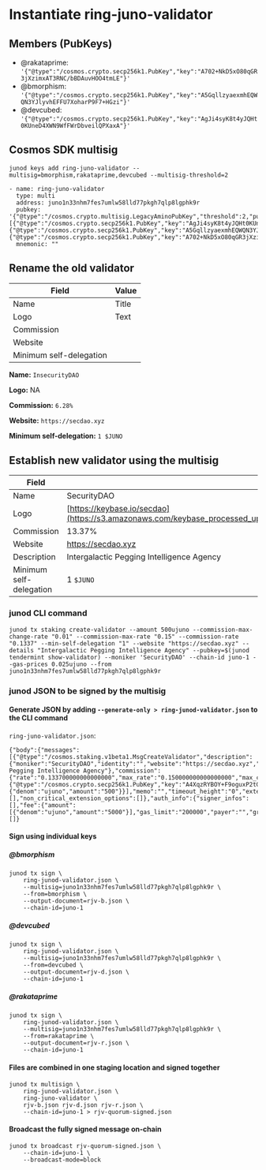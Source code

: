 # Instantiate ring-juno-validator
## Members (PubKeys)
- @rakataprime: `'{"@type":"/cosmos.crypto.secp256k1.PubKey","key":"A702+NkD5xO80qGR3jXzimxAT3RNC/bBDAuvHOO4tmLE"}'`
- @bmorphism: `'{"@type":"/cosmos.crypto.secp256k1.PubKey","key":"A5GqllzyaexmhEQWQN3YJlyvhEFFU7XoharP9F7+HGzi"}'`
- @devcubed: `'{"@type":"/cosmos.crypto.secp256k1.PubKey","key":"AgJi4syK8t4yJQHt0KUneD4XWN9WfFWrDbveilQPXaxA"}'`
## Cosmos SDK multisig
```
junod keys add ring-juno-validator --multisig=bmorphism,rakataprime,devcubed --multisig-threshold=2

- name: ring-juno-validator
  type: multi
  address: juno1n33nhm7fes7umlw58lld77pkgh7qlp8lgphk9r
  pubkey: '{"@type":"/cosmos.crypto.multisig.LegacyAminoPubKey","threshold":2,"public_keys":[{"@type":"/cosmos.crypto.secp256k1.PubKey","key":"AgJi4syK8t4yJQHt0KUneD4XWN9WfFWrDbveilQPXaxA"},{"@type":"/cosmos.crypto.secp256k1.PubKey","key":"A5GqllzyaexmhEQWQN3YJlyvhEFFU7XoharP9F7+HGzi"},{"@type":"/cosmos.crypto.secp256k1.PubKey","key":"A702+NkD5xO80qGR3jXzimxAT3RNC/bBDAuvHOO4tmLE"}]}'
  mnemonic: ""
  ```
## Rename the old validator
| Field | Value |
| --- | ----------- |
| Name | Title |
| Logo | Text |
| Commission | |
| Website | |
| Minimum self-delegation | |

**Name:** `InsecurityDAO`

**Logo:** NA

**Commission:** `6.28%`

**Website:** `https://secdao.xyz`

**Minimum self-delegation:** `1 $JUNO`

## Establish new validator using the multisig
| Field | Value |
| --- | ----------- |
| Name | SecurityDAO |
| Logo | [https://keybase.io/secdao](https://s3.amazonaws.com/keybase_processed_uploads/641b0d5f17c12764f27f6aa49d31fe05_360_360.jpg) |
| Commission | 13.37% |
| Website | https://secdao.xyz |
| Description | Intergalactic Pegging Intelligence Agency |
| Minimum self-delegation | 1 `$JUNO` |
### junod CLI command
```
junod tx staking create-validator --amount 500ujuno --commission-max-change-rate "0.01" --commission-max-rate "0.15" --commission-rate "0.1337" --min-self-delegation "1" --website "https://secdao.xyz" --details "Intergalactic Pegging Intelligence Agency" --pubkey=$(junod tendermint show-validator) --moniker 'SecurityDAO' --chain-id juno-1 --gas-prices 0.025ujuno --from juno1n33nhm7fes7umlw58lld77pkgh7qlp8lgphk9r
```

### junod JSON to be signed by the multisig
#### Generate JSON by adding `--generate-only > ring-junod-validator.json` to the CLI command
`ring-juno-validator.json`:

```
{"body":{"messages":[{"@type":"/cosmos.staking.v1beta1.MsgCreateValidator","description":{"moniker":"SecurityDAO","identity":"","website":"https://secdao.xyz","security_contact":"","details":"Intergalactic Pegging Intelligence Agency"},"commission":{"rate":"0.133700000000000000","max_rate":"0.150000000000000000","max_change_rate":"0.010000000000000000"},"min_self_delegation":"1","delegator_address":"juno1n33nhm7fes7umlw58lld77pkgh7qlp8lgphk9r","validator_address":"junovaloper1n33nhm7fes7umlw58lld77pkgh7qlp8lhupe76","pubkey":{"@type":"/cosmos.crypto.secp256k1.PubKey","key":"A4XqzRYBOY+F9oguxP2tG5J3DeenDPqt+SKHIi8scafS"},"value":{"denom":"ujuno","amount":"500"}}],"memo":"","timeout_height":"0","extension_options":[],"non_critical_extension_options":[]},"auth_info":{"signer_infos":[],"fee":{"amount":[{"denom":"ujuno","amount":"5000"}],"gas_limit":"200000","payer":"","granter":""}},"signatures":[]}
```
#### Sign using individual keys
##### @bmorphism
```
junod tx sign \
    ring-junod-validator.json \
    --multisig=juno1n33nhm7fes7umlw58lld77pkgh7qlp8lgphk9r \
    --from=bmorphism \
    --output-document=rjv-b.json \
    --chain-id=juno-1
```
##### @devcubed
```
junod tx sign \
    ring-junod-validator.json \
    --multisig=juno1n33nhm7fes7umlw58lld77pkgh7qlp8lgphk9r \
    --from=devcubed \
    --output-document=rjv-d.json \
    --chain-id=juno-1
```
##### @rakataprime
```
junod tx sign \
    ring-junod-validator.json \
    --multisig=juno1n33nhm7fes7umlw58lld77pkgh7qlp8lgphk9r \
    --from=rakataprime \
    --output-document=rjv-r.json \
    --chain-id=juno-1
```

#### Files are combined in one staging location and signed together

```
junod tx multisign \
    ring-junod-validator.json \
    ring-juno-validator \
    rjv-b.json rjv-d.json rjv-r.json \
    --chain-id=juno-1 > rjv-quorum-signed.json
```
#### Broadcast the fully signed message on-chain
```
junod tx broadcast rjv-quorum-signed.json \
    --chain-id=juno-1 \
    --broadcast-mode=block
```
